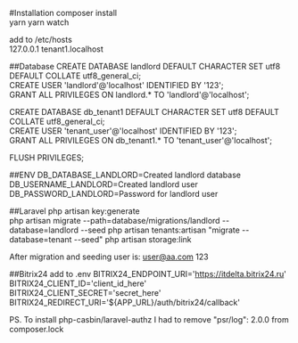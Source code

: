 #Installation
composer install  
yarn
yarn watch

add to /etc/hosts   
127.0.0.1 tenant1.localhost

##Database
CREATE DATABASE landlord DEFAULT CHARACTER SET utf8 DEFAULT COLLATE utf8_general_ci;  
CREATE USER 'landlord'@'localhost' IDENTIFIED BY '123';  
GRANT ALL PRIVILEGES ON landlord.* TO 'landlord'@'localhost';  

CREATE DATABASE db_tenant1 DEFAULT CHARACTER SET utf8 DEFAULT COLLATE utf8_general_ci;  
CREATE USER 'tenant_user'@'localhost' IDENTIFIED BY '123';  
GRANT ALL PRIVILEGES ON db_tenant1.* TO 'tenant_user'@'localhost';  

FLUSH PRIVILEGES;

##ENV
DB_DATABASE_LANDLORD=Created landlord database
DB_USERNAME_LANDLORD=Created landlord user
DB_PASSWORD_LANDLORD=Password for landlord user

##Laravel
php artisan key:generate  
php artisan migrate --path=database/migrations/landlord --database=landlord --seed
php artisan tenants:artisan "migrate --database=tenant --seed"
php artisan storage:link

After migration and seeding user is:
user@aa.com
123

##Bitrix24
add to .env
BITRIX24_ENDPOINT_URI='https://itdelta.bitrix24.ru'
BITRIX24_CLIENT_ID='client_id_here'
BITRIX24_CLIENT_SECRET='secret_here'
BITRIX24_REDIRECT_URI='${APP_URL}/auth/bitrix24/callback'

PS. To install php-casbin/laravel-authz I had to remove "psr/log": 2.0.0 from composer.lock
